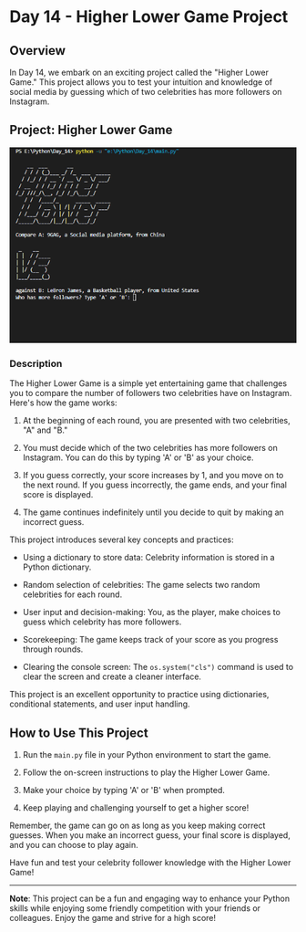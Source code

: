 # Day 14 - Higher Lower Game Project

## Overview

In Day 14, we embark on an exciting project called the "Higher Lower Game." This project allows you to test your intuition and knowledge of social media by guessing which of two celebrities has more followers on Instagram.

## Project: Higher Lower Game
![day14](https://github.com/hasn20/100-Days-of-Python/blob/main/day14/day%2014.gif)

### Description

The Higher Lower Game is a simple yet entertaining game that challenges you to compare the number of followers two celebrities have on Instagram. Here's how the game works:

1. At the beginning of each round, you are presented with two celebrities, "A" and "B."

2. You must decide which of the two celebrities has more followers on Instagram. You can do this by typing 'A' or 'B' as your choice.

3. If you guess correctly, your score increases by 1, and you move on to the next round. If you guess incorrectly, the game ends, and your final score is displayed.

4. The game continues indefinitely until you decide to quit by making an incorrect guess.

This project introduces several key concepts and practices:

- Using a dictionary to store data: Celebrity information is stored in a Python dictionary.

- Random selection of celebrities: The game selects two random celebrities for each round.

- User input and decision-making: You, as the player, make choices to guess which celebrity has more followers.

- Scorekeeping: The game keeps track of your score as you progress through rounds.

- Clearing the console screen: The `os.system("cls")` command is used to clear the screen and create a cleaner interface.

This project is an excellent opportunity to practice using dictionaries, conditional statements, and user input handling.

## How to Use This Project

1. Run the `main.py` file in your Python environment to start the game.

2. Follow the on-screen instructions to play the Higher Lower Game.

3. Make your choice by typing 'A' or 'B' when prompted.

4. Keep playing and challenging yourself to get a higher score!

Remember, the game can go on as long as you keep making correct guesses. When you make an incorrect guess, your final score is displayed, and you can choose to play again.

Have fun and test your celebrity follower knowledge with the Higher Lower Game!

---

**Note**: This project can be a fun and engaging way to enhance your Python skills while enjoying some friendly competition with your friends or colleagues. Enjoy the game and strive for a high score!
